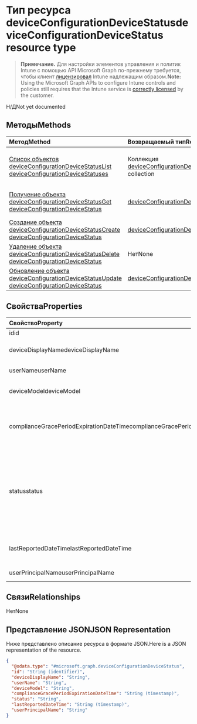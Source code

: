 # <a name="deviceconfigurationdevicestatus-resource-type"></a><span data-ttu-id="32780-101">Тип ресурса deviceConfigurationDeviceStatus</span><span class="sxs-lookup"><span data-stu-id="32780-101">deviceConfigurationDeviceStatus resource type</span></span>

> <span data-ttu-id="32780-102">**Примечание.** Для настройки элементов управления и политик Intune с помощью API Microsoft Graph по-прежнему требуется, чтобы клиент [лицензировал](https://go.microsoft.com/fwlink/?linkid=839381) Intune надлежащим образом.</span><span class="sxs-lookup"><span data-stu-id="32780-102">**Note:** Using the Microsoft Graph APIs to configure Intune controls and policies still requires that the Intune service is [correctly licensed](https://go.microsoft.com/fwlink/?linkid=839381) by the customer.</span></span>

<span data-ttu-id="32780-103">Н/Д</span><span class="sxs-lookup"><span data-stu-id="32780-103">Not yet documented</span></span>
## <a name="methods"></a><span data-ttu-id="32780-104">Методы</span><span class="sxs-lookup"><span data-stu-id="32780-104">Methods</span></span>
|<span data-ttu-id="32780-105">Метод</span><span class="sxs-lookup"><span data-stu-id="32780-105">Method</span></span>|<span data-ttu-id="32780-106">Возвращаемый тип</span><span class="sxs-lookup"><span data-stu-id="32780-106">Return Type</span></span>|<span data-ttu-id="32780-107">Описание</span><span class="sxs-lookup"><span data-stu-id="32780-107">Description</span></span>|
|:---|:---|:---|
|[<span data-ttu-id="32780-108">Список объектов deviceConfigurationDeviceStatus</span><span class="sxs-lookup"><span data-stu-id="32780-108">List deviceConfigurationDeviceStatuses</span></span>](../api/intune_deviceconfig_deviceconfigurationdevicestatus_list.md)|<span data-ttu-id="32780-109">Коллекция [deviceConfigurationDeviceStatus](../resources/intune_deviceconfig_deviceconfigurationdevicestatus.md)</span><span class="sxs-lookup"><span data-stu-id="32780-109">[deviceConfigurationDeviceStatus](../resources/intune_deviceconfig_deviceconfigurationdevicestatus.md) collection</span></span>|<span data-ttu-id="32780-110">Список свойств и связей объектов [deviceConfigurationDeviceStatus](../resources/intune_deviceconfig_deviceconfigurationdevicestatus.md).</span><span class="sxs-lookup"><span data-stu-id="32780-110">List properties and relationships of the [deviceConfigurationDeviceStatus](../resources/intune_deviceconfig_deviceconfigurationdevicestatus.md) objects.</span></span>|
|[<span data-ttu-id="32780-111">Получение объекта deviceConfigurationDeviceStatus</span><span class="sxs-lookup"><span data-stu-id="32780-111">Get deviceConfigurationDeviceStatus</span></span>](../api/intune_deviceconfig_deviceconfigurationdevicestatus_get.md)|[<span data-ttu-id="32780-112">deviceConfigurationDeviceStatus</span><span class="sxs-lookup"><span data-stu-id="32780-112">deviceConfigurationDeviceStatus</span></span>](../resources/intune_deviceconfig_deviceconfigurationdevicestatus.md)|<span data-ttu-id="32780-113">Чтение свойств и связей объекта [deviceConfigurationDeviceStatus](../resources/intune_deviceconfig_deviceconfigurationdevicestatus.md).</span><span class="sxs-lookup"><span data-stu-id="32780-113">Read properties and relationships of [plannerTaskDetails](../resources/intune_deviceconfig_deviceconfigurationdevicestatus.md) object.</span></span>|
|[<span data-ttu-id="32780-114">Создание объекта deviceConfigurationDeviceStatus</span><span class="sxs-lookup"><span data-stu-id="32780-114">Create deviceConfigurationDeviceStatus</span></span>](../api/intune_deviceconfig_deviceconfigurationdevicestatus_create.md)|[<span data-ttu-id="32780-115">deviceConfigurationDeviceStatus</span><span class="sxs-lookup"><span data-stu-id="32780-115">deviceConfigurationDeviceStatus</span></span>](../resources/intune_deviceconfig_deviceconfigurationdevicestatus.md)|<span data-ttu-id="32780-116">Создание объекта [deviceConfigurationDeviceStatus](../resources/intune_deviceconfig_deviceconfigurationdevicestatus.md).</span><span class="sxs-lookup"><span data-stu-id="32780-116">Create a new [plannerBucket](../resources/intune_deviceconfig_deviceconfigurationdevicestatus.md) object.</span></span>|
|[<span data-ttu-id="32780-117">Удаление объекта deviceConfigurationDeviceStatus</span><span class="sxs-lookup"><span data-stu-id="32780-117">Delete deviceConfigurationDeviceStatus</span></span>](../api/intune_deviceconfig_deviceconfigurationdevicestatus_delete.md)|<span data-ttu-id="32780-118">Нет</span><span class="sxs-lookup"><span data-stu-id="32780-118">None</span></span>|<span data-ttu-id="32780-119">Удаляет объект [deviceConfigurationDeviceStatus](../resources/intune_deviceconfig_deviceconfigurationdevicestatus.md).</span><span class="sxs-lookup"><span data-stu-id="32780-119">Deletes a [deviceConfigurationDeviceStatus](../resources/intune_deviceconfig_deviceconfigurationdevicestatus.md).</span></span>|
|[<span data-ttu-id="32780-120">Обновление объекта deviceConfigurationDeviceStatus</span><span class="sxs-lookup"><span data-stu-id="32780-120">Update deviceConfigurationDeviceStatus</span></span>](../api/intune_deviceconfig_deviceconfigurationdevicestatus_update.md)|[<span data-ttu-id="32780-121">deviceConfigurationDeviceStatus</span><span class="sxs-lookup"><span data-stu-id="32780-121">deviceConfigurationDeviceStatus</span></span>](../resources/intune_deviceconfig_deviceconfigurationdevicestatus.md)|<span data-ttu-id="32780-122">Обновление свойств объекта [deviceConfigurationDeviceStatus](../resources/intune_deviceconfig_deviceconfigurationdevicestatus.md).</span><span class="sxs-lookup"><span data-stu-id="32780-122">Update the properties of a [calendar](../resources/intune_deviceconfig_deviceconfigurationdevicestatus.md) object.</span></span>|

## <a name="properties"></a><span data-ttu-id="32780-123">Свойства</span><span class="sxs-lookup"><span data-stu-id="32780-123">Properties</span></span>
|<span data-ttu-id="32780-124">Свойство</span><span class="sxs-lookup"><span data-stu-id="32780-124">Property</span></span>|<span data-ttu-id="32780-125">Тип</span><span class="sxs-lookup"><span data-stu-id="32780-125">Type</span></span>|<span data-ttu-id="32780-126">Описание</span><span class="sxs-lookup"><span data-stu-id="32780-126">Description</span></span>|
|:---|:---|:---|
|<span data-ttu-id="32780-127">id</span><span class="sxs-lookup"><span data-stu-id="32780-127">id</span></span>|<span data-ttu-id="32780-128">String</span><span class="sxs-lookup"><span data-stu-id="32780-128">String</span></span>|<span data-ttu-id="32780-129">Ключ объекта.</span><span class="sxs-lookup"><span data-stu-id="32780-129">Key of the setting.</span></span>|
|<span data-ttu-id="32780-130">deviceDisplayName</span><span class="sxs-lookup"><span data-stu-id="32780-130">deviceDisplayName</span></span>|<span data-ttu-id="32780-131">String</span><span class="sxs-lookup"><span data-stu-id="32780-131">String</span></span>|<span data-ttu-id="32780-132">Имя устройства в объекте DevicePolicyStatus.</span><span class="sxs-lookup"><span data-stu-id="32780-132">Device name of the DevicePolicyStatus.</span></span>|
|<span data-ttu-id="32780-133">userName</span><span class="sxs-lookup"><span data-stu-id="32780-133">userName</span></span>|<span data-ttu-id="32780-134">String</span><span class="sxs-lookup"><span data-stu-id="32780-134">String</span></span>|<span data-ttu-id="32780-135">Имя пользователя в отчете</span><span class="sxs-lookup"><span data-stu-id="32780-135">The User Name that is being reported</span></span>|
|<span data-ttu-id="32780-136">deviceModel</span><span class="sxs-lookup"><span data-stu-id="32780-136">deviceModel</span></span>|<span data-ttu-id="32780-137">String</span><span class="sxs-lookup"><span data-stu-id="32780-137">String</span></span>|<span data-ttu-id="32780-138">Модель устройства в отчете</span><span class="sxs-lookup"><span data-stu-id="32780-138">The device model that is being reported</span></span>|
|<span data-ttu-id="32780-139">complianceGracePeriodExpirationDateTime</span><span class="sxs-lookup"><span data-stu-id="32780-139">complianceGracePeriodExpirationDateTime</span></span>|<span data-ttu-id="32780-140">DateTimeOffset</span><span class="sxs-lookup"><span data-stu-id="32780-140">DateTimeOffset</span></span>|<span data-ttu-id="32780-141">Дата и время истечения льготного периода соответствия требования для устройства</span><span class="sxs-lookup"><span data-stu-id="32780-141">The DateTime when device compliance grace period expires</span></span>|
|<span data-ttu-id="32780-142">status</span><span class="sxs-lookup"><span data-stu-id="32780-142">status</span></span>|<span data-ttu-id="32780-143">String</span><span class="sxs-lookup"><span data-stu-id="32780-143">String</span></span>|<span data-ttu-id="32780-144">Состояние соответствия требованиям для отчета о политике.</span><span class="sxs-lookup"><span data-stu-id="32780-144">Compliance status of the policy report.</span></span> <span data-ttu-id="32780-145">Возможные значения: `unknown`, `notApplicable`, `compliant`, `remediated`, `nonCompliant`, `error`, `conflict`.</span><span class="sxs-lookup"><span data-stu-id="32780-145">Possible values are: `unknown`, `notApplicable`, `compliant`, `remediated`, `nonCompliant`, `error`, `conflict`.</span></span>|
|<span data-ttu-id="32780-146">lastReportedDateTime</span><span class="sxs-lookup"><span data-stu-id="32780-146">lastReportedDateTime</span></span>|<span data-ttu-id="32780-147">DateTimeOffset</span><span class="sxs-lookup"><span data-stu-id="32780-147">DateTimeOffset</span></span>|<span data-ttu-id="32780-148">Дата и время последнего изменения отчета о политике.</span><span class="sxs-lookup"><span data-stu-id="32780-148">Last modified date time of the policy report.</span></span>|
|<span data-ttu-id="32780-149">userPrincipalName</span><span class="sxs-lookup"><span data-stu-id="32780-149">userPrincipalName</span></span>|<span data-ttu-id="32780-150">String</span><span class="sxs-lookup"><span data-stu-id="32780-150">String</span></span>|<span data-ttu-id="32780-151">Имя участника-пользователя.</span><span class="sxs-lookup"><span data-stu-id="32780-151">userPrincipalName</span></span>|

## <a name="relationships"></a><span data-ttu-id="32780-152">Связи</span><span class="sxs-lookup"><span data-stu-id="32780-152">Relationships</span></span>
<span data-ttu-id="32780-153">Нет</span><span class="sxs-lookup"><span data-stu-id="32780-153">None</span></span>
## <a name="json-representation"></a><span data-ttu-id="32780-154">Представление JSON</span><span class="sxs-lookup"><span data-stu-id="32780-154">JSON Representation</span></span>
<span data-ttu-id="32780-155">Ниже представлено описание ресурса в формате JSON.</span><span class="sxs-lookup"><span data-stu-id="32780-155">Here is a JSON representation of the resource.</span></span>
<!-- {
  "blockType": "resource",
  "keyProperty": "id",
  "@odata.type": "microsoft.graph.deviceConfigurationDeviceStatus"
}
-->
``` json
{
  "@odata.type": "#microsoft.graph.deviceConfigurationDeviceStatus",
  "id": "String (identifier)",
  "deviceDisplayName": "String",
  "userName": "String",
  "deviceModel": "String",
  "complianceGracePeriodExpirationDateTime": "String (timestamp)",
  "status": "String",
  "lastReportedDateTime": "String (timestamp)",
  "userPrincipalName": "String"
}
```



